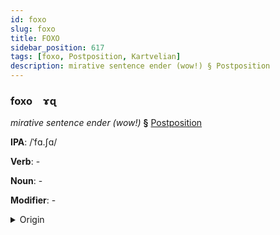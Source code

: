 ```yaml
---
id: foxo
slug: foxo
title: FOXO
sidebar_position: 617
tags: [foxo, Postposition, Kartvelian]
description: mirative sentence ender (wow!) § Postposition
---
```


### foxo&emsp;<span kind="abugida">ɤɋ</span>

*mirative sentence ender (wow!)* **§** [Postposition](../../tags/Postposition)

**IPA**: /ˈfɑ.ʃɑ/

**Verb**: -

**Noun**: -

**Modifier**: -

<details>
    <summary>Origin</summary>
    Georgian ვაშა vaša /vaʃa/<br/>
    <em>Kartvelian Language Family</em>
</details>